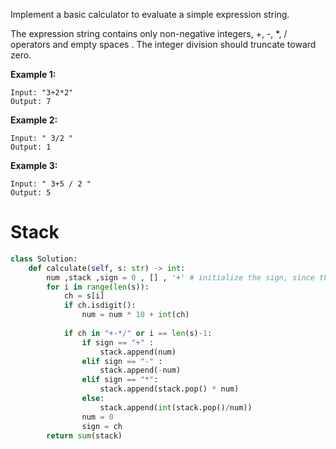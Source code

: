 Implement a basic calculator to evaluate a simple expression string.

The expression string contains only non-negative integers, +, -, *, / operators and empty spaces . The integer division should truncate toward zero.

**Example 1:**
```
Input: "3+2*2"
Output: 7
```
**Example 2:**
```
Input: " 3/2 "
Output: 1
```
**Example 3:**
```
Input: " 3+5 / 2 "
Output: 5
```

# Stack
```python
class Solution:
    def calculate(self, s: str) -> int:
        num ,stack ,sign = 0 , [] , '+' # initialize the sign, since the first element must be number, it doesn't effect anything
        for i in range(len(s)):
            ch = s[i]
            if ch.isdigit():
                num = num * 10 + int(ch)
            
            if ch in "+-*/" or i == len(s)-1:
                if sign == "+" :
                    stack.append(num)
                elif sign == "-" :
                    stack.append(-num)
                elif sign == "*":
                    stack.append(stack.pop() * num)
                else:
                    stack.append(int(stack.pop()/num))
                num = 0
                sign = ch
        return sum(stack)

```